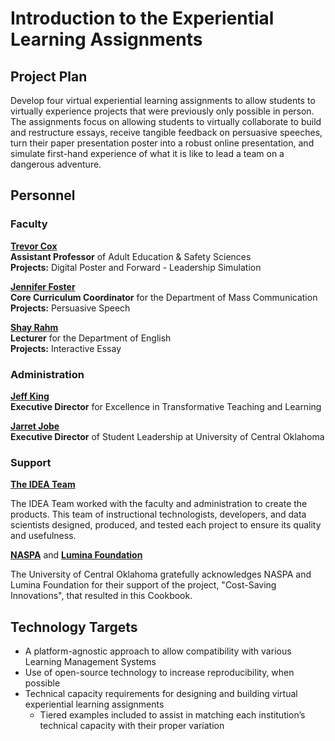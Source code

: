 # Introduction to the Experiential Learning Assignments

## Project Plan

Develop four virtual experiential learning assignments to allow students to virtually experience projects that were previously only possible in person. The assignments focus on allowing students to virtually collaborate to build and restructure essays, receive tangible feedback on persuasive speeches, turn their paper presentation poster into a robust online presentation, and simulate first-hand experience of what it is like to lead a team on a dangerous adventure.

## Personnel

### Faculty

<a href="https://www3.uco.edu/centraldirectory/profiles/834701" target="_blank"><b>Trevor Cox</b></a> </br>
**Assistant Professor** of Adult Education & Safety Sciences </br>
**Projects:** Digital Poster and Forward - Leadership Simulation

<a href="https://www.uco.edu/cla/departments/mass-communication/faculty" target="_blank"><b>Jennifer Foster</b></a>  </br>
**Core Curriculum Coordinator** for the Department of Mass Communication  </br>
**Projects:** Persuasive Speech

<a href="https://www3.uco.edu/centraldirectory/profiles/3075" target="_blank"><b>Shay Rahm</b></a>  </br>
**Lecturer** for the Department of English </br>
**Projects:** Interactive Essay

### Administration

<a href="https://www3.uco.edu/centraldirectory/profiles/821521" target="_blank"><b>Jeff King</b></a>  </br>
**Executive Director** for Excellence in Transformative Teaching and Learning

<a href="https://www.uco.edu/student-resources/ce/student-leadership" target="_blank"><b>Jarret Jobe</b></a>  </br>
**Executive Director** of Student Leadership at University of Central Oklahoma

### Support

<a href="https://cece.uco.edu/idea/ProductCatalog/index.php" target="_blank"><b>The IDEA Team</b></a>

The IDEA Team worked with the faculty and administration to create the products. This team of instructional technologists, developers, and data scientists designed, produced, and tested each project to ensure its quality and usefulness.

<a href="https://www.naspa.org/home" target="_blank"><b>NASPA</b></a> and <a href="https://www.luminafoundation.org/" target="_blank"><b>Lumina Foundation</b></a>

The University of Central Oklahoma gratefully acknowledges NASPA and Lumina Foundation for their support of the project, "Cost-Saving Innovations", that resulted in this Cookbook.

## Technology Targets

* A platform-agnostic approach to allow compatibility with various Learning Management Systems
* Use of open-source technology to increase reproducibility, when possible
* Technical capacity requirements for designing and building virtual experiential learning assignments
  * Tiered examples included to assist in matching each institution’s technical capacity with their proper variation
